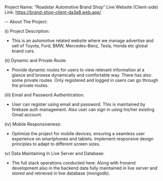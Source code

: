 Project Name: "Roadstar Automotive Brand Shop"
Live Website (Client-side) Link: https://brand-shop-client-da3a8.web.app/

-- About The Project:

(i) Project Description:

- This is an automotive related website where we manage advertise and sell of Toyota, Ford, BMW, Mercedes-Benz, Tesla, Honda etc global brand cars.

(ii) Dynamic and Private Route:

- Provide dynamic routes for users to view relevant information at a glance and browse dynamically and comfortable way. There has also some private routes. Only registered and logged in users can go through the private routes.

(iii) Email and Password Authentication:

- User can register using email and password. This is maintained by firebase auth management. Also user can sign in using his/her existing Gmail account.

(iv) Mobile Responsiveness:

- Optimize the project for mobile devices, ensuring a seamless user experience on smartphones and tablets.
  Implement responsive design principles to adapt to different screen sizes.

(v) Data Maintaining In Live Server and Database:

- The full stack operations conducted here. Along with fronend development also in the backend data fully maintained in live server and stored and retrieved in live database (mongodb).
